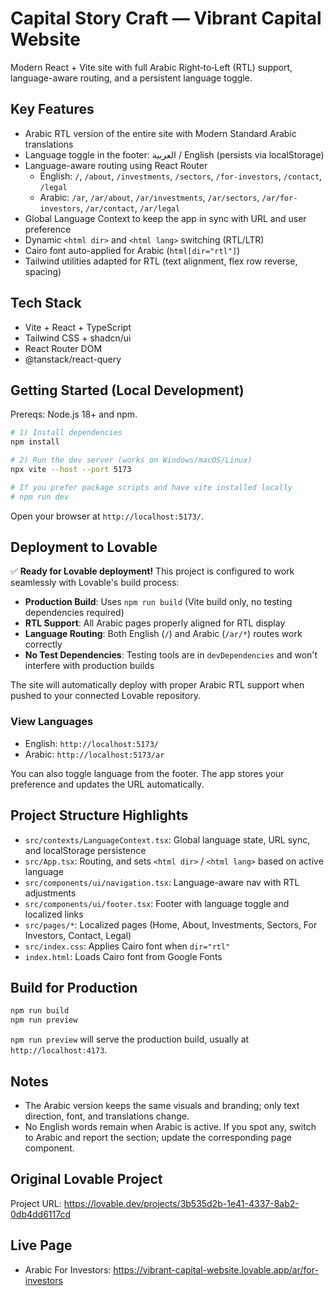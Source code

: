 # Capital Story Craft — Vibrant Capital Website

Modern React + Vite site with full Arabic Right‑to‑Left (RTL) support, language-aware routing, and a persistent language toggle.

## Key Features

- Arabic RTL version of the entire site with Modern Standard Arabic translations
- Language toggle in the footer: العربية / English (persists via localStorage)
- Language-aware routing using React Router
  - English: `/`, `/about`, `/investments`, `/sectors`, `/for-investors`, `/contact`, `/legal`
  - Arabic: `/ar`, `/ar/about`, `/ar/investments`, `/ar/sectors`, `/ar/for-investors`, `/ar/contact`, `/ar/legal`
- Global Language Context to keep the app in sync with URL and user preference
- Dynamic `<html dir>` and `<html lang>` switching (RTL/LTR)
- Cairo font auto-applied for Arabic (`html[dir="rtl"]`)
- Tailwind utilities adapted for RTL (text alignment, flex row reverse, spacing)

## Tech Stack

- Vite + React + TypeScript
- Tailwind CSS + shadcn/ui
- React Router DOM
- @tanstack/react-query

## Getting Started (Local Development)

Prereqs: Node.js 18+ and npm.

```sh
# 1) Install dependencies
npm install

# 2) Run the dev server (works on Windows/macOS/Linux)
npx vite --host --port 5173

# If you prefer package scripts and have vite installed locally
# npm run dev
```

Open your browser at `http://localhost:5173/`.

## Deployment to Lovable

✅ **Ready for Lovable deployment!** This project is configured to work seamlessly with Lovable's build process:

- **Production Build**: Uses `npm run build` (Vite build only, no testing dependencies required)
- **RTL Support**: All Arabic pages properly aligned for RTL display
- **Language Routing**: Both English (`/`) and Arabic (`/ar/*`) routes work correctly
- **No Test Dependencies**: Testing tools are in `devDependencies` and won't interfere with production builds

The site will automatically deploy with proper Arabic RTL support when pushed to your connected Lovable repository.

### View Languages

- English: `http://localhost:5173/`
- Arabic: `http://localhost:5173/ar`

You can also toggle language from the footer. The app stores your preference and updates the URL automatically.

## Project Structure Highlights

- `src/contexts/LanguageContext.tsx`: Global language state, URL sync, and localStorage persistence
- `src/App.tsx`: Routing, and sets `<html dir>` / `<html lang>` based on active language
- `src/components/ui/navigation.tsx`: Language-aware nav with RTL adjustments
- `src/components/ui/footer.tsx`: Footer with language toggle and localized links
- `src/pages/*`: Localized pages (Home, About, Investments, Sectors, For Investors, Contact, Legal)
- `src/index.css`: Applies Cairo font when `dir="rtl"`
- `index.html`: Loads Cairo font from Google Fonts

## Build for Production

```sh
npm run build
npm run preview
```

`npm run preview` will serve the production build, usually at `http://localhost:4173`.

## Notes

- The Arabic version keeps the same visuals and branding; only text direction, font, and translations change.
- No English words remain when Arabic is active. If you spot any, switch to Arabic and report the section; update the corresponding page component.

## Original Lovable Project

Project URL: https://lovable.dev/projects/3b535d2b-1e41-4337-8ab2-0db4dd6117cd

## Live Page

- Arabic For Investors: https://vibrant-capital-website.lovable.app/ar/for-investors